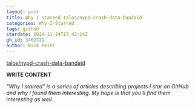 ```yaml
---
layout: post
title: Why I starred talos/nypd-crash-data-bandaid
categories: Why-I-Starred
tags: github
stardate: 2014-11-14T17:42:14Z
gh_id: 3462721
author: Nick Peihl
---
```


[talos/nypd-crash-data-bandaid](https://github.com/talos/nypd-crash-data-bandaid)

**WRITE CONTENT**

*"Why I starred" is a series of articles describing projects I star on GitHub and why I found them interesting. My hope is that you'll find them interesting as well.*

